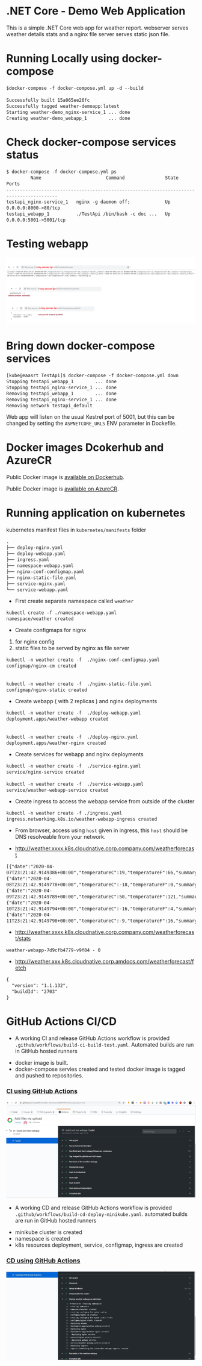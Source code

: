 # .NET Core - Demo Web Application
This is a simple .NET Core web app  for weather report.
webserver serves weather  details stats and a nginx file server serves static json file.


# Running Locally using docker-compose
```
$docker-compose -f docker-compose.yml up -d --build

Successfully built 15a065ee26fc
Successfully tagged weather-demoapp:latest
Starting weather-demo_nginx-service_1 ... done
Creating weather-demo_webapp_1        ... done
```

# Check docker-compose services status 
```
$ docker-compose -f docker-compose.yml ps
         Name                        Command               State           Ports
-----------------------------------------------------------------------------------------
testapi_nginx-service_1   nginx -g daemon off;             Up      0.0.0.0:8000->80/tcp
testapi_webapp_1          ./TestApi /bin/bash -c doc ...   Up      0.0.0.0:5001->5001/tcp
```

#  Testing webapp 

![Test results](images/tests.png)




# Bring down docker-compose  services
```
[kube@eaasrt TestApi]$ docker-compose -f docker-compose.yml down
Stopping testapi_webapp_1        ... done
Stopping testapi_nginx-service_1 ... done
Removing testapi_webapp_1        ... done
Removing testapi_nginx-service_1 ... done
Removing network testapi_default
```
Web app will listen on the usual Kestrel port of 5001, but this can be changed by setting the `ASPNETCORE_URLS` ENV parameter  in Dockefile.


# Docker images  Dcokerhub  and AzureCR

Public Docker image is [available on Dockerhub](https://hub.docker.com/repository/docker/nsvijay04b1/weather-demoapp/).  

Public Docker image is [available on AzureCR]( nsvijaykumar.azurecr.io/apps/weather-demoapp:latest). 


# Running  application on  kubernetes

kubernetes manifest files in `kubernetes/manifests`  folder

```
.
├── deploy-nginx.yaml
├── deploy-webapp.yaml
├── ingress.yaml
├── namespace-webapp.yaml
├── nginx-conf-configmap.yaml
├── nginx-static-file.yaml
├── service-nginx.yaml
└── service-webapp.yaml

```

* First create separate namespace called `weather`
```
kubectl create -f ./namespace-webapp.yaml
namespace/weather created
```

* Create configmaps for nignx  
1. for nginx config
2. static files to be served by nginx as file server

```
kubectl -n weather create -f  ./nginx-conf-configmap.yaml
configmap/nginx-cm created


kubectl -n weather create -f  ./nginx-static-file.yaml
configmap/nginx-static created
```

* Create webapp ( with 2 replicas ) and nginx deployments 
```
kubectl -n weather create -f  ./deploy-webapp.yaml
deployment.apps/weather-webapp created


kubectl -n weather create -f  ./deploy-nginx.yaml
deployment.apps/weather-nginx created
```

*  Create services for webapp and nginx deployments
```
kubectl -n weather create -f  ./service-nginx.yaml
service/nginx-service created

kubectl -n weather create -f  ./service-webapp.yaml
service/weather-webapp-service created
```

* Create ingress to access the webapp service from outside of the cluster
```
kubectl -n weather create -f ./ingress.yaml
ingress.networking.k8s.io/weather-webapp-ingress created
```

* From browser, access using `host` given in ingress, this `host` should be DNS resolveable from your network.

* http://weather.xxxx.k8s.cloudnative.corp.company.com/weatherforecast
```
[{"date":"2020-04-07T23:21:42.9149386+00:00","temperatureC":19,"temperatureF":66,"summary":"Hot"},
{"date":"2020-04-08T23:21:42.9149778+00:00","temperatureC":-18,"temperatureF":0,"summary":"Balmy"},
{"date":"2020-04-09T23:21:42.9149789+00:00","temperatureC":50,"temperatureF":121,"summary":"Freezing"},
{"date":"2020-04-10T23:21:42.9149794+00:00","temperatureC":-16,"temperatureF":4,"summary":"Cool"},
{"date":"2020-04-11T23:21:42.9149798+00:00","temperatureC":-9,"temperatureF":16,"summary":"Scorching"}]

```

* http://weather.xxxx.k8s.cloudnative.corp.company.com/weatherforecast/stats
```
weather-webapp-7d9cfb4779-v9f84 - 0

```
* http://weather.xxx.k8s.cloudnative.corp.amdocs.com/weatherforecast/fetch
```
{
  "version": "1.1.132",
  "buildId": "2703"
}
```

# GitHub Actions CI/CD 

* A working CI and release GitHub Actions workflow is provided `.github/workflows/build-ci-build-test.yaml`.
 Automated builds are run in GitHub hosted runners
 
 - docker image is built.
 - docker-compose servies created and tested
   docker image is tagged and pushed to repositories.

### [CI using GitHub Actions](https://github.com/nsvijay04b1/weather-demo/actions)

![github actions CI ](/images/githubActions-CI.JPG)  


* A working CD and release GitHub Actions workflow is provided `.github/workflows/build-cd-deploy-minikube.yaml`.
automated builds are run in GitHub hosted runners

- minikube cluster is created
- namespace is created
- k8s resources deployment, service, configmap, ingress are created


### [CD using GitHub Actions](https://github.com/nsvijay04b1/weather-demo/actions)

![github actions CD ](/images/githubActions-CD.JPG)  

